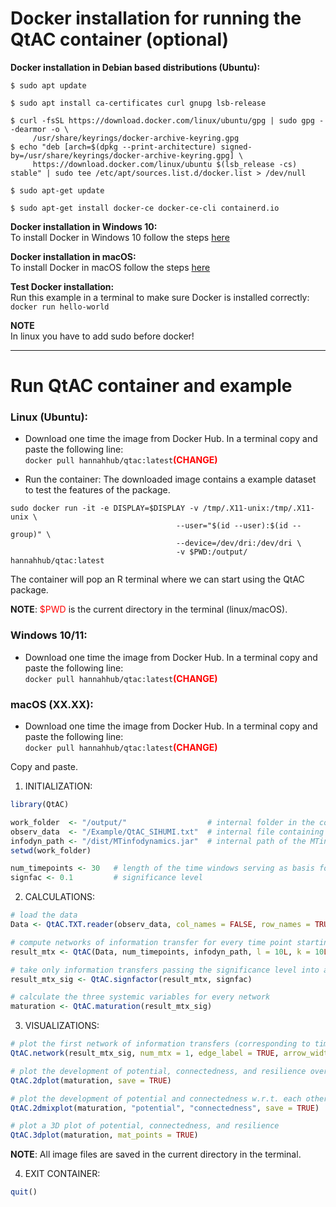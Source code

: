 # Docker installation for running the QtAC container (optional)

**Docker installation in Debian based distributions (Ubuntu):**<br>
```console
$ sudo apt update

$ sudo apt install ca-certificates curl gnupg lsb-release

$ curl -fsSL https://download.docker.com/linux/ubuntu/gpg | sudo gpg --dearmor -o \
     /usr/share/keyrings/docker-archive-keyring.gpg
$ echo "deb [arch=$(dpkg --print-architecture) signed-by=/usr/share/keyrings/docker-archive-keyring.gpg] \
     https://download.docker.com/linux/ubuntu $(lsb_release -cs) stable" | sudo tee /etc/apt/sources.list.d/docker.list > /dev/null

$ sudo apt-get update

$ sudo apt-get install docker-ce docker-ce-cli containerd.io
```

**Docker installation in Windows 10:**<br>
To install Docker in Windows 10 follow the steps [here](https://docs.docker.com/docker-for-windows/install/)<br>

**Docker installation in macOS:**<br>
To install Docker in macOS follow the steps [here](https://docs.docker.com/docker-for-mac/install/)<br>

**Test Docker installation:**<br>
Run this example in a terminal to make sure Docker is installed correctly:<br>
`docker run hello-world`

**NOTE**<br>
In linux you have to add sudo before docker!

----

# Run QtAC container and example

### Linux (Ubuntu):
* Download one time the image from Docker Hub. In a terminal copy and paste the following line:<br>
`docker pull hannahhub/qtac:latest`<span style="color:red;"><strong>(CHANGE)</strong></span>

* Run the container: The downloaded image contains a example dataset to test the features of the package.<br>
```console
sudo docker run -it -e DISPLAY=$DISPLAY -v /tmp/.X11-unix:/tmp/.X11-unix \
                                     --user="$(id --user):$(id --group)" \
                                     --device=/dev/dri:/dev/dri \
                                     -v $PWD:/output/ hannahhub/qtac:latest
```
The container will pop an R terminal where we can start using the QtAC package.

**NOTE**: <span style="color:red;">$PWD</span> is the current directory in the terminal (linux/macOS).<br>

### Windows 10/11:
* Download one time the image from Docker Hub. In a terminal copy and paste the following line:<br>
`docker pull hannahhub/qtac:latest`<span style="color:red;"><strong>(CHANGE)</strong></span>

### macOS (XX.XX):
* Download one time the image from Docker Hub. In a terminal copy and paste the following line:<br>
`docker pull hannahhub/qtac:latest`<span style="color:red;"><strong>(CHANGE)</strong></span>

Copy and paste.<br>

   1. INITIALIZATION:<br>
```R
library(QtAC)

work_folder  <- "/output/"                  # internal folder in the container mounted on $PWD
observ_data  <- "/Example/QtAC_SIHUMI.txt"  # internal file containing the example data in the container
infodyn_path <- "/dist/MTinfodynamics.jar"  # internal path of the MTinfodynamics.jar file in the container
setwd(work_folder)

num_timepoints <- 30   # length of the time windows serving as basis for the transfer entropy calculations
signfac <- 0.1         # significance level
```
   2. CALCULATIONS:<br>
```R
# load the data
Data <- QtAC.TXT.reader(observ_data, col_names = FALSE, row_names = TRUE)

# compute networks of information transfer for every time point starting from num_timepoints
result_mtx <- QtAC(Data, num_timepoints, infodyn_path, l = 10L, k = 10L, delay = 2L)

# take only information transfers passing the significance level into account
result_mtx_sig <- QtAC.signfactor(result_mtx, signfac)

# calculate the three systemic variables for every network
maturation <- QtAC.maturation(result_mtx_sig)
```
   3. VISUALIZATIONS:<br>
```R
# plot the first network of information transfers (corresponding to time point 30) and save it
QtAC.network(result_mtx_sig, num_mtx = 1, edge_label = TRUE, arrow_width = 2, layout = "nicely", save = TRUE)

# plot the development of potential, connectedness, and resilience over time and save it
QtAC.2dplot(maturation, save = TRUE)

# plot the development of potential and connectedness w.r.t. each other and save it
QtAC.2dmixplot(maturation, "potential", "connectedness", save = TRUE)

# plot a 3D plot of potential, connectedness, and resilience
QtAC.3dplot(maturation, mat_points = TRUE)
```
**NOTE**: All image files are saved in the current directory in the terminal.<br>

   4. EXIT CONTAINER:<br>
```R
quit()
```
